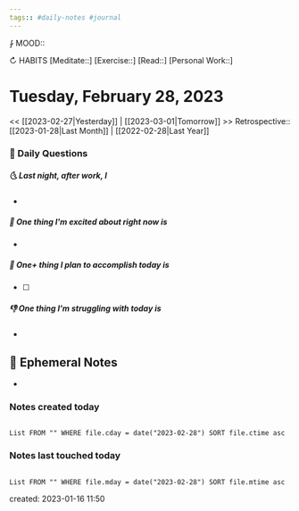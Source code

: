 ```yaml
---
tags:: #daily-notes #journal
---
```


⨑ MOOD::

↻ HABITS
[Meditate::]
[Exercise::]
[Read::]
[Personal Work::]

# Tuesday, February 28, 2023

<< [[2023-02-27|Yesterday]] | [[2023-03-01|Tomorrow]] >>
Retrospective:: [[2023-01-28|Last Month]] | [[2022-02-28|Last Year]]

### 📅 Daily Questions

##### 🌜 Last night, after work, I

-

##### 🙌 One thing I'm excited about right now is

-

##### 🚀 One+ thing I plan to accomplish today is

- [ ]

##### 👎 One thing I'm struggling with today is

-

## 📝 Ephemeral Notes

- 

### Notes created today

```dataview

List FROM "" WHERE file.cday = date("2023-02-28") SORT file.ctime asc

```

### Notes last touched today

```dataview

List FROM "" WHERE file.mday = date("2023-02-28") SORT file.mtime asc

```

created: 2023-01-16 11:50
